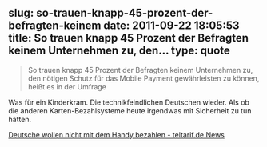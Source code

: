 slug: so-trauen-knapp-45-prozent-der-befragten-keinem
date: 2011-09-22 18:05:53
title: So trauen knapp 45 Prozent der Befragten keinem Unternehmen zu, den...
type: quote
---

> So trauen knapp 45 Prozent der Befragten keinem Unternehmen zu, den nötigen Schutz für das Mobile Payment gewährleisten zu können, heißt es in der Umfrage

Was für ein Kinderkram. Die technikfeindlichen Deutschen wieder. Als ob die anderen Karten-Bezahlsysteme heute irgendwas mit Sicherheit zu tun hätten.

 [Deutsche wollen nicht mit dem Handy bezahlen - teltarif.de News](http://www.teltarif.de/umfrage-handy-bezahlen-deutsche/news/44064.html)
